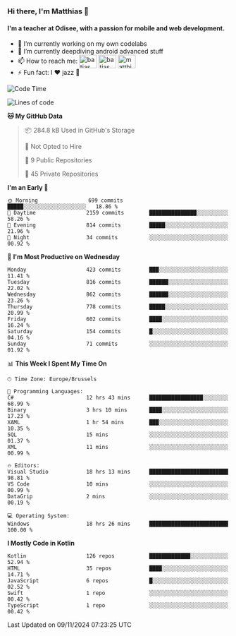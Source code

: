 ### Hi there, I'm Matthias 👋

#### I'm a teacher at Odisee, with a passion for mobile and web development.

- 🔭 I’m currently working on my own codelabs
- 🌱 I’m currently deepdiving android advanced stuff
- 📫 How to reach me: <a href="https://dev.to/batjas" target="_blank"><img align="center" src="https://raw.githubusercontent.com/rahuldkjain/github-profile-readme-generator/master/src/images/icons/Social/devto.svg" alt="batjas" height="30" width="40" /></a>
<a href="https://twitter.com/batjas" target="_blank"><img align="center" src="https://raw.githubusercontent.com/rahuldkjain/github-profile-readme-generator/master/src/images/icons/Social/twitter.svg" alt="batjas" height="30" width="40" /></a>
<a href="https://linkedin.com/in/matthiasdruwé" target="_blank"><img align="center" src="https://raw.githubusercontent.com/rahuldkjain/github-profile-readme-generator/master/src/images/icons/Social/linked-in-alt.svg" alt="matthiasdruwé" height="30" width="40" /></a>
- ⚡ Fun fact: I ❤ jazz 🎷


<!--START_SECTION:waka-->
![Code Time](http://img.shields.io/badge/Code%20Time-1%2C293%20hrs%201%20min-blue)

![Lines of code](https://img.shields.io/badge/From%20Hello%20World%20I%27ve%20Written-5.1%20million%20lines%20of%20code-blue)

**🐱 My GitHub Data** 

> 📦 284.8 kB Used in GitHub's Storage 
 > 
> 🚫 Not Opted to Hire
 > 
> 📜 9 Public Repositories 
 > 
> 🔑 45 Private Repositories 
 > 
**I'm an Early 🐤** 

```text
🌞 Morning                699 commits         █████░░░░░░░░░░░░░░░░░░░░   18.86 % 
🌆 Daytime                2159 commits        ███████████████░░░░░░░░░░   58.26 % 
🌃 Evening                814 commits         █████░░░░░░░░░░░░░░░░░░░░   21.96 % 
🌙 Night                  34 commits          ░░░░░░░░░░░░░░░░░░░░░░░░░   00.92 % 
```
📅 **I'm Most Productive on Wednesday** 

```text
Monday                   423 commits         ███░░░░░░░░░░░░░░░░░░░░░░   11.41 % 
Tuesday                  816 commits         ██████░░░░░░░░░░░░░░░░░░░   22.02 % 
Wednesday                862 commits         ██████░░░░░░░░░░░░░░░░░░░   23.26 % 
Thursday                 778 commits         █████░░░░░░░░░░░░░░░░░░░░   20.99 % 
Friday                   602 commits         ████░░░░░░░░░░░░░░░░░░░░░   16.24 % 
Saturday                 154 commits         █░░░░░░░░░░░░░░░░░░░░░░░░   04.16 % 
Sunday                   71 commits          ░░░░░░░░░░░░░░░░░░░░░░░░░   01.92 % 
```


📊 **This Week I Spent My Time On** 

```text
🕑︎ Time Zone: Europe/Brussels

💬 Programming Languages: 
C#                       12 hrs 43 mins      █████████████████░░░░░░░░   68.99 % 
Binary                   3 hrs 10 mins       ████░░░░░░░░░░░░░░░░░░░░░   17.23 % 
XAML                     1 hr 54 mins        ███░░░░░░░░░░░░░░░░░░░░░░   10.35 % 
SQL                      15 mins             ░░░░░░░░░░░░░░░░░░░░░░░░░   01.37 % 
XML                      11 mins             ░░░░░░░░░░░░░░░░░░░░░░░░░   00.99 % 

🔥 Editors: 
Visual Studio            18 hrs 13 mins      █████████████████████████   98.81 % 
VS Code                  10 mins             ░░░░░░░░░░░░░░░░░░░░░░░░░   00.99 % 
DataGrip                 2 mins              ░░░░░░░░░░░░░░░░░░░░░░░░░   00.19 % 

💻 Operating System: 
Windows                  18 hrs 26 mins      █████████████████████████   100.00 % 
```

**I Mostly Code in Kotlin** 

```text
Kotlin                   126 repos           █████████████░░░░░░░░░░░░   52.94 % 
HTML                     35 repos            ████░░░░░░░░░░░░░░░░░░░░░   14.71 % 
JavaScript               6 repos             █░░░░░░░░░░░░░░░░░░░░░░░░   02.52 % 
Swift                    1 repo              ░░░░░░░░░░░░░░░░░░░░░░░░░   00.42 % 
TypeScript               1 repo              ░░░░░░░░░░░░░░░░░░░░░░░░░   00.42 % 
```




 Last Updated on 09/11/2024 07:23:25 UTC
<!--END_SECTION:waka-->
